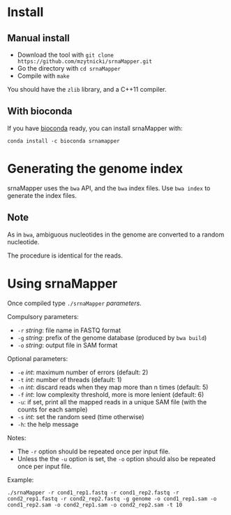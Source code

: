 # Install

## Manual install

* Download the tool with `git clone https://github.com/mzytnicki/srnaMapper.git`
* Go the directory with `cd srnaMapper`
* Compile with `make`

You should have the `zlib` library, and a C++11 compiler.

## With bioconda

If you have [bioconda](https://bioconda.github.io/) ready, you can install srnaMapper with:

    conda install -c bioconda srnamapper


# Generating the genome index

srnaMapper uses the `bwa` API, and the `bwa` index files.
Use `bwa index` to generate the index files.

## Note

As in `bwa`, ambiguous nucleotides in the genome are converted to a random nucleotide.

The procedure is identical for the reads. 

# Using srnaMapper

Once compiled type `./srnaMapper` *parameters*.

Compulsory parameters:

* `-r` *string*: file name in FASTQ format
* `-g` *string*: prefix of the genome database (produced by `bwa build`)
* `-o` *string*: output file in SAM format

Optional parameters:

* `-e` *int*: maximum number of errors (default: 2)
* `-t` *int*: number of threads (default: 1)
* `-n` *int*: discard reads when they map more than n times (default: 5)
* `-f` *int*: low complexity threshold, more is more lenient (default: 6)
* `-u`: if set, print all the mapped reads in a unique SAM file (with the counts for each sample)
* `-s` *int*: set the random seed (time otherwise)
* `-h`: the help message

Notes:

* The `-r` option should be repeated once per input file.
* Unless the the `-u` option is set, the `-o` option should also be repeated once per input file.

Example:

    ./srnaMapper -r cond1_rep1.fastq -r cond1_rep2.fastq -r cond2_rep1.fastq -r cond2_rep2.fastq -g genome -o cond1_rep1.sam -o cond1_rep2.sam -o cond2_rep1.sam -o cond2_rep2.sam -t 10
